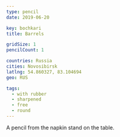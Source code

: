 ```yaml
---
type: pencil
date: 2019-06-20

key: bochkari
title: Barrels

gridSize: 1
pencilCount: 1

countries: Russia
cities: Novosibirsk
latlng: 54.860327, 83.104694
geo: RUS

tags:
  - with rubber
  - sharpened
  - free
  - round
---
```


A pencil from the napkin stand on the table.
